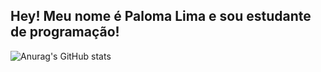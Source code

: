 ## Hey! Meu nome é Paloma Lima e sou estudante de programação!


![Anurag's GitHub stats](https://github-readme-stats.vercel.app/api?username=palomalim&show_icons=true&theme=synthwave)


<!--
**Palomalim/Palomalim** is a ✨ _special_ ✨ repository because its `README.md` (this file) appears on your GitHub profile.

Here are some ideas to get you started:

- 🔭 I’m currently working on ...
- 🌱 I’m currently learning ...
- 👯 I’m looking to collaborate on ...
- 🤔 I’m looking for help with ...
- 💬 Ask me about ...
- 📫 How to reach me: ...
- 😄 Pronouns: ...
- ⚡ Fun fact: ...
-->

